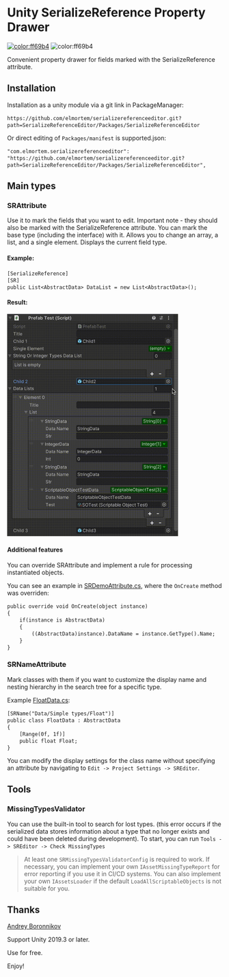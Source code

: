 # Unity SerializeReference Property Drawer

[![color:ff69b4](https://img.shields.io/badge/licence-Unlicense-blue)](https://unlicense.org)
![color:ff69b4](https://img.shields.io/badge/Unity-2019.3.x-red)

Convenient property drawer for fields marked with the SerializeReference attribute.

## Installation

Installation as a unity module via a git link in PackageManager:
```
https://github.com/elmortem/serializereferenceeditor.git?path=SerializeReferenceEditor/Packages/SerializeReferenceEditor
```
Or direct editing of `Packages/manifest` is supported.json:
```
"com.elmortem.serializereferenceeditor": "https://github.com/elmortem/serializereferenceeditor.git?path=SerializeReferenceEditor/Packages/SerializeReferenceEditor",
```

## Main types
### SRAttribute
Use it to mark the fields that you want to edit. Important note - they should also be marked with the SerializeReference attribute. You can mark the base type (including the interface) with it.
Allows you to change an array, a list, and a single element. Displays the current field type.

#### Example:
```
[SerializeReference]
[SR]
public List<AbstractData> DataList = new List<AbstractData>();
```
#### Result:
<img src="Images/Demo.gif" width="400">

#### Additional features
You can override SRAttribute and implement a rule for processing instantiated objects.

You can see an example in [SRDemoAttribute.cs](SerializeReferenceEditor%2FAssets%2FDemo%2FSRDemoAttribute.cs), where the `OnCreate` method was overriden:
```
public override void OnCreate(object instance)
{
    if(instance is AbstractData)
    {
        ((AbstractData)instance).DataName = instance.GetType().Name;
    }
}
```

### SRNameAttribute
Mark classes with them if you want to customize the display name and nesting hierarchy in the search tree for a specific type.

Example [FloatData.cs](SerializeReferenceEditor%2FAssets%2FDemo%2FFloatData.cs):
```
[SRName("Data/Simple types/Float")]  
public class FloatData : AbstractData
{
    [Range(0f, 1f)]
    public float Float;
}
```

You can modify the display settings for the class name without specifying an attribute by navigating to `Edit -> Project Settings -> SREditor`.

## Tools
### MissingTypesValidator
You can use the built-in tool to search for lost types.
(this error occurs if the serialized data stores information about a type that no longer exists and could have been deleted during development). To start, you can run
`Tools -> SREditor -> Check MissingTypes`

> At least one `SRMissingTypesValidatorConfig` is required to work.
If necessary, you can implement your own `IAssetMissingTypeReport` for error
reporting if you use it in CI/CD systems.
You can also implement your own `IAssetsLoader` if the default `LoadAllScriptableObjects` is not suitable for you.

## Thanks
[Andrey Boronnikov](https://github.com/Red-Cat-Fat)


Support Unity 2019.3 or later.

Use for free.

Enjoy!

